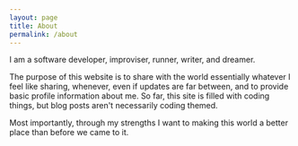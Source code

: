 ```yaml
---
layout: page
title: About
permalink: /about
---
```


I am a software developer, improviser, runner, writer, and dreamer.

The purpose of this website is to share with the world essentially whatever I feel like sharing, whenever, even if updates are far between, and to provide basic profile information about me. So far, this site is filled with coding things, but blog posts aren't necessarily coding themed.

Most importantly, through my strengths I want to making this world a better place than before we came to it.

